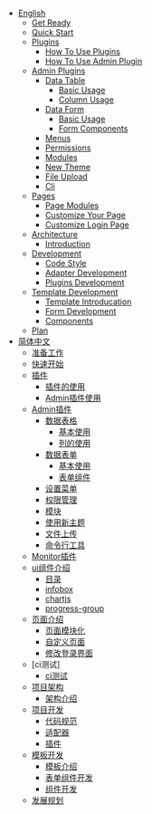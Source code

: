 * [English](en/README.md)
    * [Get Ready](en/install.md)
    * [Quick Start](en/quick_start.md)
    * [Plugins]()
        * [How To Use Plugins](en/plugins/plugins.md)
        * [How To Use Admin Plugin](en/plugins/admin.md) 
    * [Admin Plugins]()
        * [Data Table]()
            * [Basic Usage](en/admin/table/basic.md)
            * [Column Usage](en/admin/table/column_usage.md)
        * [Data Form]()
            * [Basic Usage](en/admin/form/basic.md)
            * [Form Components](en/admin/form/components.md)
        * [Menus](en/admin/menus.md)
        * [Permissions](en/admin/rbac.md)
        - [Modules](en/admin/module.md)        
        * [New Theme](en/admin/theme.md)
        * [File Upload](en/admin/file.md)
        * [Cli](en/admin/cli.md)
    * [Pages]()
        * [Page Modules](en/pages/modules.md)
        * [Customize Your Page](en/pages/pages.md)
        * [Customize Login Page](en/pages/login.md)  
    * [Architecture]()
        * [Introduction](en/architecture/introduction.md)
    * [Development]()
        * [Code Style](en/development/code_style.md)
        * [Adapter Development](en/development/adapter.md)
        * [Plugins Development](en/development/plugins.md)  
    * [Template Development]()
        * [Template Introducation](en/development/template/template.md)
        * [Form Development](en/development/template/form.md)         
        * [Components](en/development/template/components.md) 
    * [Plan](en/plan.md) 
* [简体中文](zh/README.md)
    - [准备工作](zh/install.md)
    - [快速开始](zh/quick_start.md)
    - [插件]()
      - [插件的使用](zh/plugins/plugins.md)    
      - [Admin插件使用](zh/plugins/admin.md) 
    - [Admin插件]()
        - [数据表格]()
            - [基本使用](zh/admin/table/basic.md)
            - [列的使用](zh/admin/table/column_usage.md)
        - [数据表单]()
            - [基本使用](zh/admin/form/basic.md)
            - [表单组件](zh/admin/form/components.md)    
        - [设置菜单](zh/admin/menus.md)
        - [权限管理](zh/admin/rbac.md)
        - [模块](zh/admin/module.md)
        - [使用新主题](zh/admin/theme.md)
        - [文件上传](zh/admin/file.md)
        - [命令行工具](zh/admin/cli.md)
    - [Monitor插件](zh/monitor/monitor.md)  
    - [ui组件介绍]()
        - [目录](zh/components/components.md)
        - [infobox](zh/components/infobox.md)
        - [chartjs](zh/components/chartjs.md)
        - [progress-group](zh/components/progressbar.md)
    - [页面介绍]()
        - [页面模块化](zh/pages/modules.md)    
        - [自定义页面](zh/pages/pages.md)   
        - [修改登录界面](zh/pages/login.md)
    - [ci测试]
        - [ci测试](zh/tests/ci.md)
    - [项目架构]()
        - [架构介绍](zh/architecture/introduction.md)
    - [项目开发]()
        - [代码规范](zh/development/code_style.md)
        - [适配器](zh/development/adapter.md)
        - [插件](zh/development/plugins.md)  
    - [模板开发](zh/development/template/template.md)
        - [模板介绍](zh/development/template/template.md)     
        - [表单组件开发](zh/development/template/form.md)         
        - [组件开发](zh/development/template/components.md) 
    - [发展规划](zh/plan.md)  